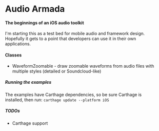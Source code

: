 # Audio Armada # 
#### The beginnings of an iOS audio toolkit ####

I'm starting this as a test bed for mobile audio and framework design. Hopefully it gets to a point that developers can use it in their own applications. 


#### Classes ####
* WaveformZoomable - draw zoomable waveforms from audio files with multiple styles (detailed or Soundcloud-like)


##### Running the examples #####
The examples have Carthage dependencies, so be sure Carthage is installed, then run:
`carthage update --platform iOS`


##### TODOs #####
* Carthage support
